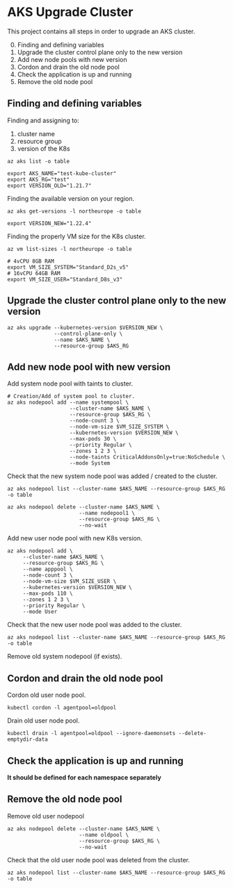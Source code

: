# AKS Upgrade Cluster

This project contains all steps in order to upgrade an AKS cluster.

0. Finding and defining variables
1. Upgrade the cluster control plane only to the new version
2. Add new node pools with new version
3. Cordon and drain the old node pool
4. Check the application is up and running
5. Remove the old node pool

## Finding and defining variables

Finding and assigning to:
1. cluster name
2. resource group
3. version of the K8s

```shell
az aks list -o table

export AKS_NAME="test-kube-cluster"
export AKS_RG="test"
export VERSION_OLD="1.21.7"
```

Finding the available version on your region.

```shell
az aks get-versions -l northeurope -o table

export VERSION_NEW="1.22.4"
```

Finding the properly VM size for the K8s cluster.

```shell
az vm list-sizes -l northeurope -o table

# 4vCPU 8GB RAM
export VM_SIZE_SYSTEM="Standard_D2s_v5"
# 16vCPU 64GB RAM
export VM_SIZE_USER="Standard_D8s_v3"
```

## Upgrade the cluster control plane only to the new version

```shell
az aks upgrade --kubernetes-version $VERSION_NEW \
               --control-plane-only \
               --name $AKS_NAME \
               --resource-group $AKS_RG
```


## Add new node pool with new version

Add system node pool with taints to cluster.

```shell
# Creation/Add of system pool to cluster.
az aks nodepool add --name systempool \
                    --cluster-name $AKS_NAME \
                    --resource-group $AKS_RG \
                    --node-count 3 \
                    --node-vm-size $VM_SIZE_SYSTEM \
                    --kubernetes-version $VERSION_NEW \
                    --max-pods 30 \
                    --priority Regular \
                    --zones 1 2 3 \
                    --node-taints CriticalAddonsOnly=true:NoSchedule \
                    --mode System
```

Check that the new system node pool was added / created to the cluster.

```shell
az aks nodepool list --cluster-name $AKS_NAME --resource-group $AKS_RG -o table
```

```shell
az aks nodepool delete --cluster-name $AKS_NAME \
                       --name nodepool1 \
                       --resource-group $AKS_RG \
                       --no-wait
```

Add new user node pool with new K8s version.

```shell
az aks nodepool add \
     --cluster-name $AKS_NAME \
     --resource-group $AKS_RG \
     --name apppool \
     --node-count 3 \
     --node-vm-size $VM_SIZE_USER \
     --kubernetes-version $VERSION_NEW \
     --max-pods 110 \
     --zones 1 2 3 \
     --priority Regular \
     --mode User
```

Check that the new user node pool was added to the cluster.

```shell
az aks nodepool list --cluster-name $AKS_NAME --resource-group $AKS_RG -o table
```

Remove old system nodepool (if exists).

## Cordon and drain the old node pool

Cordon old user node pool.

```shell
kubectl cordon -l agentpool=oldpool
```

Drain old user node pool.

```shell
kubectl drain -l agentpool=oldpool --ignore-daemonsets --delete-emptydir-data
```

## Check the application is up and running

**It should be defined for each namespace separately**

## Remove the old node pool

Remove old user nodepool

```shell
az aks nodepool delete --cluster-name $AKS_NAME \
                       --name oldpool \
                       --resource-group $AKS_RG \
                       --no-wait
```

Check that the old user node pool was deleted from the cluster.

```shell
az aks nodepool list --cluster-name $AKS_NAME --resource-group $AKS_RG -o table
```
